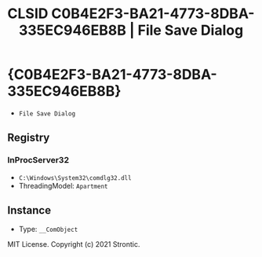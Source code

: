 ﻿---
title: "CLSID C0B4E2F3-BA21-4773-8DBA-335EC946EB8B | File Save Dialog"
excerpt: What is COM-Object CLSID C0B4E2F3-BA21-4773-8DBA-335EC946EB8B?
---

# {C0B4E2F3-BA21-4773-8DBA-335EC946EB8B}

* `File Save Dialog`

## Registry


### InProcServer32

* `C:\Windows\System32\comdlg32.dll`
* ThreadingModel: `Apartment`

## Instance

* Type: `__ComObject`

MIT License. Copyright (c) 2021 Strontic.



